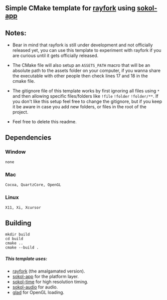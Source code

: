 ## Simple CMake template for [rayfork][rayfork-link] using [sokol-app][sokol-app-link]

## Notes:
- Bear in mind that rayfork is still under development and not officially released yet, you can use this template to experiment with rayfork if you are curious until it gets officially released.

- The CMake file will also setup an `ASSETS_PATH` macro that will be an absolute path to the assets folder on your computer, if you wanna share the executable with other people then check lines 17 and 18 in the cmake file.

- The gitignore file of this template works by first ignoring all files using `*` and then allowing specific files/folders like `!file` `!folder` `!folder/**`. If you don't like this setup feel free to change the gitignore, but if you keep it be aware in case you add new folders, or files in the root of the project. 

- Feel free to delete this readme.

## Dependencies

### Window
	none

### Mac
	Cocoa, QuartzCore, OpenGL

### Linux
	X11, Xi, Xcursor

## Building

```
mkdir build
cd build
cmake ..
cmake --build .
```

##### This template uses: 
- [rayfork][rayfork-link] (the amalgamated version).
- [sokol-app][sokol-app-link] for the platform layer.
- [sokol-time][sokol-time-link] for high resolution timing.
- [sokol-audio][sokol-audio-link] for audio.
- [glad][glad-link] for OpenGL loading.

<!-- Links -->
[rayfork-link]:    		https://github.com/SasLuca/rayfork/tree/rayfork-0.9
[sokol-app-link]:  		https://github.com/floooh/sokol/blob/master/sokol_app.h
[sokol-time-link]: 		https://github.com/floooh/sokol/blob/master/sokol_time.h
[glad-link]:       		https://glad.dav1d.de/
[sokol-audio-link]:		https://github.com/floooh/sokol/blob/master/sokol_audio.h